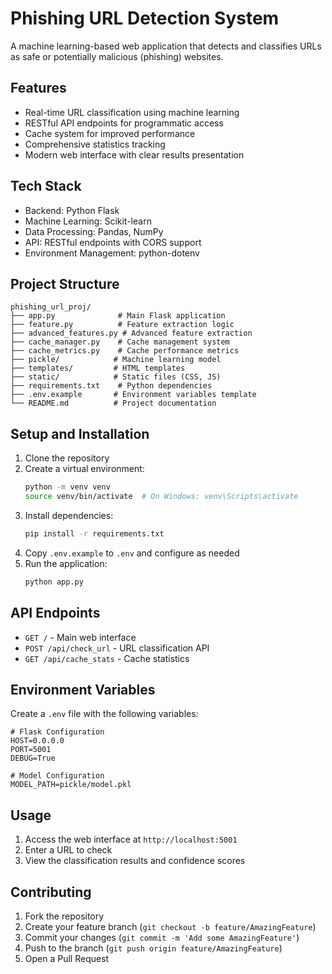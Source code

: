 # Phishing URL Detection System

A machine learning-based web application that detects and classifies URLs as safe or potentially malicious (phishing) websites.

## Features

- Real-time URL classification using machine learning
- RESTful API endpoints for programmatic access
- Cache system for improved performance
- Comprehensive statistics tracking
- Modern web interface with clear results presentation

## Tech Stack

- Backend: Python Flask
- Machine Learning: Scikit-learn
- Data Processing: Pandas, NumPy
- API: RESTful endpoints with CORS support
- Environment Management: python-dotenv

## Project Structure

```
phishing_url_proj/
├── app.py              # Main Flask application
├── feature.py          # Feature extraction logic
├── advanced_features.py # Advanced feature extraction
├── cache_manager.py    # Cache management system
├── cache_metrics.py    # Cache performance metrics
├── pickle/            # Machine learning model
├── templates/         # HTML templates
├── static/            # Static files (CSS, JS)
├── requirements.txt    # Python dependencies
├── .env.example       # Environment variables template
└── README.md          # Project documentation
```

## Setup and Installation

1. Clone the repository
2. Create a virtual environment:
   ```bash
   python -m venv venv
   source venv/bin/activate  # On Windows: venv\Scripts\activate
   ```
3. Install dependencies:
   ```bash
   pip install -r requirements.txt
   ```
4. Copy `.env.example` to `.env` and configure as needed
5. Run the application:
   ```bash
   python app.py
   ```

## API Endpoints

- `GET /` - Main web interface
- `POST /api/check_url` - URL classification API
- `GET /api/cache_stats` - Cache statistics

## Environment Variables

Create a `.env` file with the following variables:

```env
# Flask Configuration
HOST=0.0.0.0
PORT=5001
DEBUG=True

# Model Configuration
MODEL_PATH=pickle/model.pkl
```

## Usage

1. Access the web interface at `http://localhost:5001`
2. Enter a URL to check
3. View the classification results and confidence scores

## Contributing

1. Fork the repository
2. Create your feature branch (`git checkout -b feature/AmazingFeature`)
3. Commit your changes (`git commit -m 'Add some AmazingFeature'`)
4. Push to the branch (`git push origin feature/AmazingFeature`)
5. Open a Pull Request
